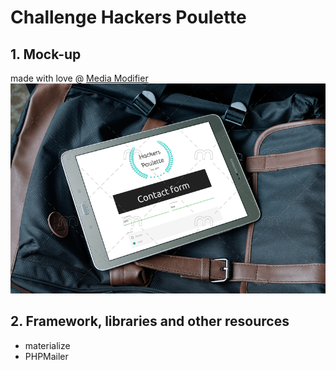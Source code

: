 # Challenge Hackers Poulette
## 1. Mock-up
made with love @ [Media Modifier][media-modifier]
![alt text][mockup]

## 2. Framework, libraries and other resources
- materialize
- PHPMailer

[mockup]: ./src/img/mock-up.png "Mock-up Hackers Poulette Contact form on Samsung Tab"
[media-modifier]: https://mediamodifier.com/mockups/all
